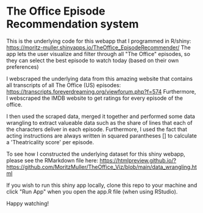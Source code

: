 # The Office Episode Recommendation system

This is the underlying code for this webapp that I programmed in R/shiny: https://moritz-muller.shinyapps.io/TheOffice_EpisodeRecommender/
The app lets the user visualize and filter through all "The Office" episodes, so they can select the best episode to watch today (based on their own preferences)

I webscraped the underlying data from this amazing website that contains all transcripts of all The Office (US) episodes: https://transcripts.foreverdreaming.org/viewforum.php?f=574
Furthermore, I webscraped the IMDB website to get ratings for every episode of the office.

I then used the scraped data, merged it together and performed some data wrangling to extract valueable data such as the share of lines that each of the characters deliver in each episode. Furthermore, I used the fact that acting instructions are always written in squared parantheses [] to calculate a 'Theatricality score' per episode.

To see how I constructed the underlying dataset for this shiny webapp, please see the RMarkdown file here: https://htmlpreview.github.io/?https://github.com/MoritzMuller/TheOffice_Viz/blob/main/data_wrangling.html

If you wish to run this shiny app locally, clone this repo to your machine and click "Run App" when you open the app.R file (when using RStudio).

Happy watching!
